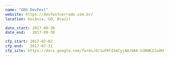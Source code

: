 ```yaml
---
name: "GDG DevFest"
website: https://devfestcerrado.com.br/
location: Goiânia, GO, Brazil

date_start: 2017-09-30
date_end:   2017-09-30

cfp_start: 2017-07-02
cfp_end:   2017-07-31
cfp_site: https://docs.google.com/forms/d/1uFRfd34CyjAHJ9A6-U3RHK3JudKB6ZYHqQKrb5r4xJw
---
```

